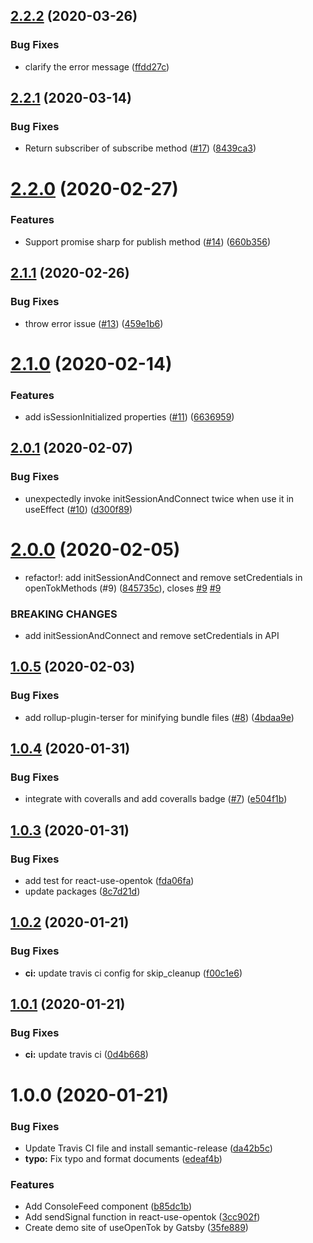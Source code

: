 ## [2.2.2](https://github.com/pjchender/react-use-opentok/compare/v2.2.1...v2.2.2) (2020-03-26)


### Bug Fixes

* clarify the error message ([ffdd27c](https://github.com/pjchender/react-use-opentok/commit/ffdd27c1e9fd18aa3cd0f2e4489b829a31c6c517))

## [2.2.1](https://github.com/pjchender/react-use-opentok/compare/v2.2.0...v2.2.1) (2020-03-14)


### Bug Fixes

* Return subscriber of subscribe method ([#17](https://github.com/pjchender/react-use-opentok/issues/17)) ([8439ca3](https://github.com/pjchender/react-use-opentok/commit/8439ca3f416d84d401ceccb03c68a1737ffa3c5d))

# [2.2.0](https://github.com/pjchender/react-use-opentok/compare/v2.1.1...v2.2.0) (2020-02-27)


### Features

* Support promise sharp for publish method ([#14](https://github.com/pjchender/react-use-opentok/issues/14)) ([660b356](https://github.com/pjchender/react-use-opentok/commit/660b3562a103df78036d3c9a7a06722cdd891334))

## [2.1.1](https://github.com/pjchender/react-use-opentok/compare/v2.1.0...v2.1.1) (2020-02-26)


### Bug Fixes

* throw error issue ([#13](https://github.com/pjchender/react-use-opentok/issues/13)) ([459e1b6](https://github.com/pjchender/react-use-opentok/commit/459e1b6c738f6a878acde687f45cbaca6c3cfd70))

# [2.1.0](https://github.com/pjchender/react-use-opentok/compare/v2.0.1...v2.1.0) (2020-02-14)


### Features

* add isSessionInitialized properties ([#11](https://github.com/pjchender/react-use-opentok/issues/11)) ([6636959](https://github.com/pjchender/react-use-opentok/commit/663695972a84c175784a3cee47df2518c2c6dbd7))

## [2.0.1](https://github.com/pjchender/react-use-opentok/compare/v2.0.0...v2.0.1) (2020-02-07)


### Bug Fixes

* unexpectedly invoke initSessionAndConnect twice when use it in useEffect ([#10](https://github.com/pjchender/react-use-opentok/issues/10)) ([d300f89](https://github.com/pjchender/react-use-opentok/commit/d300f896e3a8339810650db2fa7cd4797a488aa3))

# [2.0.0](https://github.com/pjchender/react-use-opentok/compare/v1.0.5...v2.0.0) (2020-02-05)


* refactor!: add initSessionAndConnect and remove setCredentials in openTokMethods (#9) ([845735c](https://github.com/pjchender/react-use-opentok/commit/845735ca245fb660fac7bc596d8797c8785c3188)), closes [#9](https://github.com/pjchender/react-use-opentok/issues/9) [#9](https://github.com/pjchender/react-use-opentok/issues/9)


### BREAKING CHANGES

* add initSessionAndConnect and remove setCredentials in API

## [1.0.5](https://github.com/pjchender/react-use-opentok/compare/v1.0.4...v1.0.5) (2020-02-03)


### Bug Fixes

* add rollup-plugin-terser for minifying bundle files ([#8](https://github.com/pjchender/react-use-opentok/issues/8)) ([4bdaa9e](https://github.com/pjchender/react-use-opentok/commit/4bdaa9e110fbb9425ff7ef639d290ffd89f903bd))

## [1.0.4](https://github.com/pjchender/react-use-opentok/compare/v1.0.3...v1.0.4) (2020-01-31)


### Bug Fixes

* integrate with coveralls and add coveralls badge ([#7](https://github.com/pjchender/react-use-opentok/issues/7)) ([e504f1b](https://github.com/pjchender/react-use-opentok/commit/e504f1bd29e25f6201514fcdaf0843b308b4fdd8))

## [1.0.3](https://github.com/pjchender/react-use-opentok/compare/v1.0.2...v1.0.3) (2020-01-31)


### Bug Fixes

* add test for react-use-opentok ([fda06fa](https://github.com/pjchender/react-use-opentok/commit/fda06fa9c6f5d688f00d9e561185d94592737749))
* update packages ([8c7d21d](https://github.com/pjchender/react-use-opentok/commit/8c7d21d07bc314cefe8e54562ccb4da904595252))

## [1.0.2](https://github.com/pjchender/react-use-opentok/compare/v1.0.1...v1.0.2) (2020-01-21)


### Bug Fixes

* **ci:** update travis ci config for skip_cleanup ([f00c1e6](https://github.com/pjchender/react-use-opentok/commit/f00c1e677c99c9007ed7f5f316e913c6f314cb7d))

## [1.0.1](https://github.com/pjchender/react-use-opentok/compare/v1.0.0...v1.0.1) (2020-01-21)


### Bug Fixes

* **ci:** update travis ci ([0d4b668](https://github.com/pjchender/react-use-opentok/commit/0d4b668ed314ce5e574dcbcf2663585d228c18cf))

# 1.0.0 (2020-01-21)


### Bug Fixes

* Update Travis CI file and install semantic-release ([da42b5c](https://github.com/pjchender/react-use-opentok/commit/da42b5c09c6ed6680b2dd93696b3f853477396f8))
* **typo:** Fix typo and format documents ([edeaf4b](https://github.com/pjchender/react-use-opentok/commit/edeaf4b0538ef6eb9a2f59e81ba339c3f2132091))


### Features

* Add ConsoleFeed component ([b85dc1b](https://github.com/pjchender/react-use-opentok/commit/b85dc1b54446e057e36ebc916d0b98017d6bd968))
* Add sendSignal function in react-use-opentok ([3cc902f](https://github.com/pjchender/react-use-opentok/commit/3cc902f75792a2c10d389bfdbd98a9414fdfbf81))
* Create demo site of useOpenTok by Gatsby ([35fe889](https://github.com/pjchender/react-use-opentok/commit/35fe889929057b32afaa61bd9390e0f1caeae9c9))
